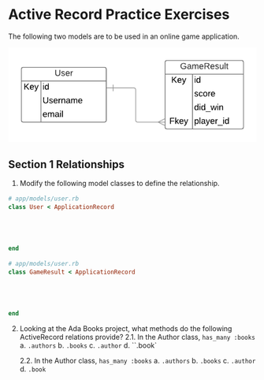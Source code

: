 # Active Record Practice Exercises

The following two models are to be used in an online game application.

![model erd](./images/game_erd.png)

## Section 1 Relationships

1.  Modify the following model classes to define the relationship.

```ruby
# app/models/user.rb
class User < ApplicationRecord




end
```


```ruby
# app/models/user.rb
class GameResult < ApplicationRecord




end
```

2.  Looking at the Ada Books project, what methods do the following ActiveRecord relations provide?
  2.1. In the Author class, `has_many :books`
    a. `.authors`
    b. `.books`
    c. `.author`
    d. ``.book` 

    2.2. In the Author class, `has_many :books`
      a. `.authors`
      b. `.books`
      c. `.author`
      d. `.book`
